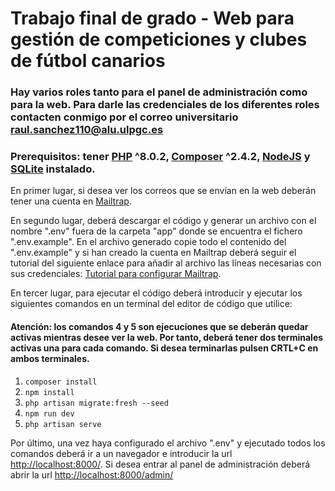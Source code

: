 # Trabajo final de grado - Web para gestión de competiciones y clubes de fútbol canarios #

### Hay varios roles tanto para el panel de administración como para la web. Para darle las credenciales de los diferentes roles contacten conmigo por el correo universitario raul.sanchez110@alu.ulpgc.es ###

### Prerequisitos: tener [PHP](https://www.php.net/downloads) ^8.0.2, [Composer](https://desarrolloweb.com/articulos/como-instalar-composer.html) ^2.4.2, [NodeJS](https://nodejs.org/en/download) y [SQLite](https://www.sqlite.org/download.html) instalado. ###

En primer lugar, si desea ver los correos que se envían en la web deberán tener una cuenta en [Mailtrap](https://mailtrap.io/). 

En segundo lugar, deberá descargar el código y generar un archivo con el nombre ".env" fuera de la carpeta "app" donde se encuentra el fichero ".env.example". En el archivo generado copie todo el contenido del ".env.example" y si han creado la cuenta en Mailtrap deberá seguir el tutorial del siguiente enlace para añadir al archivo las líneas necesarias con sus credenciales:  [Tutorial para configurar Mailtrap](https://styde.net/como-enviar-emails-de-prueba-con-mailtrap-io-en-laravel/).

En tercer lugar, para ejecutar el código deberá introducir y ejecutar los siguientes comandos en un terminal del editor de código que utilice:

#### Atención: los comandos 4 y 5 son ejecuciones que se deberán quedar activas mientras desee ver la web. Por tanto, deberá tener dos terminales activas una para cada comando. Si desea terminarlas pulsen CRTL+C en ambos terminales. ####

1. ```composer install```
2. ```npm install```
3. ```php artisan migrate:fresh --seed```
4. ```npm run dev```
5. ```php artisan serve```

Por último, una vez haya configurado el archivo ".env" y ejecutado todos los comandos deberá ir a un navegador e introducir la url <http://localhost:8000/>. Si desea entrar al panel de administración deberá abrir la url <http://localhost:8000/admin/>
